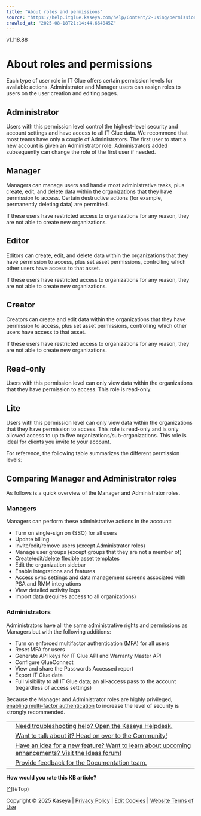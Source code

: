 ```yaml
---
title: "About roles and permissions"
source: "https://help.itglue.kaseya.com/help/Content/2-using/permissions/about-roles-and-permissions.html"
crawled_at: "2025-08-18T21:14:44.664045Z"
---
```


v1.118.88

# About roles and permissions

Each type of user role in IT Glue offers certain permission levels for available actions. Administrator and Manager users can assign roles to users on the user creation and editing pages.

## Administrator

Users with this permission level control the highest-level security and account settings and have access to all IT Glue data. We recommend that most teams have only a couple of Administrators. The first user to start a new account is given an Administrator role. Administrators added subsequently can change the role of the first user if needed.

## Manager

Managers can manage users and handle most administrative tasks, plus create, edit, and delete data within the organizations that they have permission to access. Certain destructive actions (for example, permanently deleting data) are permitted.

If these users have restricted access to organizations for any reason, they are not able to create new organizations.

## Editor

Editors can create, edit, and delete data within the organizations that they have permission to access, plus set asset permissions, controlling which other users have access to that asset.

If these users have restricted access to organizations for any reason, they are not able to create new organizations.

## Creator

Creators can create and edit data within the organizations that they have permission to access, plus set asset permissions, controlling which other users have access to that asset.

If these users have restricted access to organizations for any reason, they are not able to create new organizations.

## Read-only

Users with this permission level can only view data within the organizations that they have permission to access. This role is read-only.

## Lite

Users with this permission level can only view data within the organizations that they have permission to access. This role is read-only and is only allowed access to up to five organizations/sub-organizations. This role is ideal for clients you invite to your account.

For reference, the following table summarizes the different permission levels:

## Comparing Manager and Administrator roles

As follows is a quick overview of the Manager and Administrator roles.

### Managers

Managers can perform these administrative actions in the account:

* Turn on single-sign on (SSO) for all users
* Update billing
* Invite/edit/remove users (except Administrator roles)
* Manage user groups (except groups that they are not a member of)
* Create/edit/delete flexible asset templates
* Edit the organization sidebar
* Enable integrations and features
* Access sync settings and data management screens associated with PSA and RMM integrations
* View detailed activity logs
* Import data (requires access to all organizations)

### Administrators

Administrators have all the same administrative rights and permissions as Managers but with the following additions:

* Turn on enforced multifactor authentication (MFA) for all users
* Reset MFA for users
* Generate API keys for IT Glue API and Warranty Master API
* Configure GlueConnect
* View and share the Passwords Accessed report
* Export IT Glue data
* Full visibility to all IT Glue data; an all-access pass to the account (regardless of access settings)

Because the Manager and Administrator roles are highly privileged, [enabling multi-factor authentication](../your-user-account/set-up-multi-factor-authentication-mfa.html) to increase the level of security is strongly recommended.

|  |  |
| --- | --- |
|  | [Need troubleshooting help? Open the Kaseya Helpdesk.](https://helpdesk.kaseya.com/) |
|  | [Want to talk about it? Head on over to the Community!](https://community.kaseya.com/it-operations) |
|  | [Have an idea for a new feature? Want to learn about upcoming enhancements? Visit the Ideas forum!](https://community.kaseya.com/ideas/categories/ITGlue-ideas-portal) |
|  | [Provide feedback for the Documentation team.](javascript:(function()%7BSendLinkByMail()%3B%7D)()%3B) |

**How would you rate this KB article?**

[[^](#Top)](#Top)

Copyright © 2025 Kaseya | [Privacy Policy](https://www.kaseya.com/legal/kaseya-privacy-statement/) | [Edit Cookies](#) | [Website Terms of Use](https://www.kaseya.com/legal/website-terms-of-use/)
